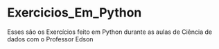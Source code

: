 # Exercicios_Em_Python
Esses são os Exercícios feito em Python durante as aulas de Ciência de dados com o Professor Edson
